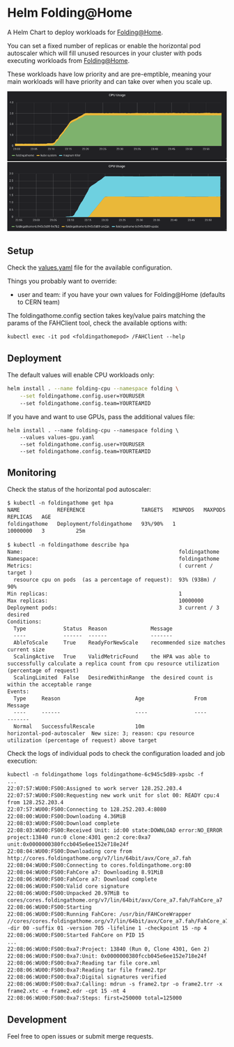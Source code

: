 # Helm Folding@Home

A Helm Chart to deploy workloads for [Folding@Home](https://foldingathome.org/).

You can set a fixed number of replicas or enable the horizontal pod autoscaler
which will fill unused resources in your cluster with pods executing workloads
from [Folding@Home](https://foldingathome.org/).

These workloads have low priority and are pre-emptible, meaning your main
workloads will have priority and can take over when you scale up.

![Monitoring](monit.png "Monitoring")

## Setup

Check the [values.yaml](values.yaml) file for the available configuration.

Things you probably want to override:
* user and team: if you have your own values for Folding@Home (defaults to CERN team)

The foldingathome.config section takes key/value pairs matching the params of
the FAHClient tool, check the available options with:
```
kubectl exec -it pod <foldingathomepod> /FAHClient --help
```

## Deployment

The default values will enable CPU workloads only:
```bash
helm install . --name folding-cpu --namespace folding \
    --set foldingathome.config.user=YOURUSER
    --set foldingathome.config.team=YOURTEAMID
```

If you have and want to use GPUs, pass the additional values file:
```
helm install . --name folding-cpu --namespace folding \
    --values values-gpu.yaml
    --set foldingathome.config.user=YOURUSER
    --set foldingathome.config.team=YOURTEAMID
```

## Monitoring

Check the status of the horizontal pod autoscaler:
```
$ kubectl -n foldingathome get hpa
NAME            REFERENCE                  TARGETS   MINPODS   MAXPODS    REPLICAS   AGE
foldingathome   Deployment/foldingathome   93%/90%   1         10000000   3          25m

$ kubectl -n foldingathome describe hpa
Name:                                                  foldingathome
Namespace:                                             foldingathome
Metrics:                                               ( current / target )
  resource cpu on pods  (as a percentage of request):  93% (938m) / 90%
Min replicas:                                          1
Max replicas:                                          10000000
Deployment pods:                                       3 current / 3 desired
Conditions:
  Type            Status  Reason              Message
  ----            ------  ------              -------
  AbleToScale     True    ReadyForNewScale    recommended size matches current size
  ScalingActive   True    ValidMetricFound    the HPA was able to successfully calculate a replica count from cpu resource utilization (percentage of request)
  ScalingLimited  False   DesiredWithinRange  the desired count is within the acceptable range
Events:
  Type     Reason                        Age                From                       Message
  ----     ------                        ----               ----                       -------
  Normal   SuccessfulRescale             10m                horizontal-pod-autoscaler  New size: 3; reason: cpu resource utilization (percentage of request) above target
```

Check the logs of individual pods to check the configuration loaded and job execution:
```
kubectl -n foldingathome logs foldingathome-6c945c5d89-xpsbc -f
...
22:07:57:WU00:FS00:Assigned to work server 128.252.203.4
22:07:57:WU00:FS00:Requesting new work unit for slot 00: READY cpu:4 from 128.252.203.4
22:07:57:WU00:FS00:Connecting to 128.252.203.4:8080
22:08:00:WU00:FS00:Downloading 4.36MiB
22:08:03:WU00:FS00:Download complete
22:08:03:WU00:FS00:Received Unit: id:00 state:DOWNLOAD error:NO_ERROR project:13840 run:0 clone:4301 gen:2 core:0xa7 unit:0x0000000380fccb045e6ee152e718e24f
22:08:04:WU00:FS00:Downloading core from http://cores.foldingathome.org/v7/lin/64bit/avx/Core_a7.fah
22:08:04:WU00:FS00:Connecting to cores.foldingathome.org:80
22:08:04:WU00:FS00:FahCore a7: Downloading 8.91MiB
22:08:06:WU00:FS00:FahCore a7: Download complete
22:08:06:WU00:FS00:Valid core signature
22:08:06:WU00:FS00:Unpacked 20.97MiB to cores/cores.foldingathome.org/v7/lin/64bit/avx/Core_a7.fah/FahCore_a7
22:08:06:WU00:FS00:Starting
22:08:06:WU00:FS00:Running FahCore: /usr/bin/FAHCoreWrapper //cores/cores.foldingathome.org/v7/lin/64bit/avx/Core_a7.fah/FahCore_a7 -dir 00 -suffix 01 -version 705 -lifeline 1 -checkpoint 15 -np 4
22:08:06:WU00:FS00:Started FahCore on PID 15
...
22:08:06:WU00:FS00:0xa7:Project: 13840 (Run 0, Clone 4301, Gen 2)
22:08:06:WU00:FS00:0xa7:Unit: 0x0000000380fccb045e6ee152e718e24f
22:08:06:WU00:FS00:0xa7:Reading tar file core.xml
22:08:06:WU00:FS00:0xa7:Reading tar file frame2.tpr
22:08:06:WU00:FS00:0xa7:Digital signatures verified
22:08:06:WU00:FS00:0xa7:Calling: mdrun -s frame2.tpr -o frame2.trr -x frame2.xtc -e frame2.edr -cpt 15 -nt 4
22:08:06:WU00:FS00:0xa7:Steps: first=250000 total=125000
```

## Development

Feel free to open issues or submit merge requests.

